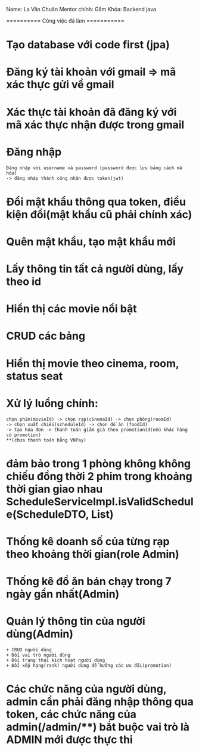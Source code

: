 ﻿Name: 		La Văn Chuân
Mentor chính: 	Gấm
Khóa: 		Backend java

========== Công việc đã làm ===========
# Tạo database với code first (jpa)
# Đăng ký tài khoản với gmail => mã xác thực gửi về gmail
# Xác thực tài khoản đã đăng ký với mã xác thực nhận được trong gmail
# Đăng nhập
	Đăng nhập với username và password (password được lưu bằng cách mã hóa) 
	-> đăng nhập thành công nhận được token(jwt)
# Đổi mật khẩu thông qua token, điều kiện đổi(mật khẩu cũ phải chính xác)
# Quên mật khẩu, tạo mật khẩu mới

# Lấy thông tin tất cả người dùng, lấy theo id

# Hiển thị các movie nổi bật
# CRUD các bảng
# Hiển thị movie theo cinema, room, status seat

# Xử lý luồng chính: 
	chọn phim(movieId) -> chọn rạp(cinemaId) -> chọn phòng(roomId)
	-> chọn xuất chiếu(scheduleId) -> chọn đồ ăn (foodId) 
	-> tạo hóa đơn -> thanh toán giảm giá theo promotionId(nếu khác hàng có promotion)
	**(chưa thanh toán bằng VNPay)
# đảm bảo trong 1 phòng không không chiếu đồng thời 2 phim trong khoảng thời gian giao nhau ScheduleServiceImpl.isValidSchedule(ScheduleDTO, List<ScheduleDAO>)

# Thống kê doanh số của từng rạp theo khoảng thời gian(role Admin)
# Thống kê đồ ăn bán chạy trong 7 ngày gần nhất(Admin)
# Quản lý thông tin của người dùng(Admin)
	+ CRUD người dùng
	+ Đổi vai trò người dùng
	+ Đổi trạng thái kích hoạt người dùng
	+ Đổi xếp hạng(rank) người dùng để hưởng các ưu đãi(promotion)

# Các chức năng của người dùng, admin cần phải đăng nhập thông qua token, các chức năng của admin(/admin/**) bắt buộc vai trò là ADMIN mới được thực thi